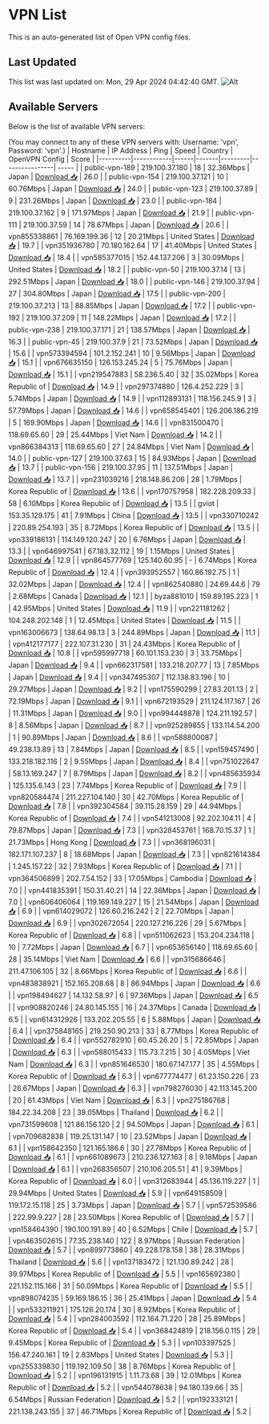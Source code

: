 # VPN List

This is an auto-generated list of Open VPN config files.

## Last Updated

This list was last updated on: Mon, 29 Apr 2024 04:42:40 GMT.
![Alt](https://repobeats.axiom.co/api/embed/186b98318ef1479477931607c1ad7d823f12451f.svg "Repobeats analytics image")

## Available Servers

Below is the list of available VPN servers:

(You may connect to any of these VPN servers with: Username: 'vpn', Password: 'vpn'.)
| Hostname | IP Address | Ping | Speed | Country | OpenVPN Config | Score |
|----------|------------|------|-------|---------|----------------| ----- |
| public-vpn-189 | 219.100.37.180 | 18 | 32.36Mbps | Japan | [Download 📥](./configs/server_0_JP.ovpn) | 26.0 |
| public-vpn-154 | 219.100.37.121 | 10 | 60.76Mbps | Japan | [Download 📥](./configs/server_1_JP.ovpn) | 24.0 |
| public-vpn-123 | 219.100.37.89 | 9 | 231.26Mbps | Japan | [Download 📥](./configs/server_2_JP.ovpn) | 23.0 |
| public-vpn-184 | 219.100.37.162 | 9 | 171.97Mbps | Japan | [Download 📥](./configs/server_3_JP.ovpn) | 21.9 |
| public-vpn-111 | 219.100.37.59 | 14 | 78.67Mbps | Japan | [Download 📥](./configs/server_4_JP.ovpn) | 20.6 |
| vpn855338861 | 76.169.199.36 | 12 | 20.21Mbps | United States | [Download 📥](./configs/server_5_US.ovpn) | 19.7 |
| vpn351936780 | 70.180.162.64 | 17 | 41.40Mbps | United States | [Download 📥](./configs/server_6_US.ovpn) | 18.4 |
| vpn585377015 | 152.44.137.206 | 3 | 30.09Mbps | United States | [Download 📥](./configs/server_7_US.ovpn) | 18.2 |
| public-vpn-50 | 219.100.37.14 | 13 | 292.51Mbps | Japan | [Download 📥](./configs/server_8_JP.ovpn) | 18.0 |
| public-vpn-146 | 219.100.37.94 | 27 | 304.80Mbps | Japan | [Download 📥](./configs/server_9_JP.ovpn) | 17.5 |
| public-vpn-200 | 219.100.37.213 | 13 | 88.85Mbps | Japan | [Download 📥](./configs/server_10_JP.ovpn) | 17.2 |
| public-vpn-192 | 219.100.37.209 | 11 | 148.22Mbps | Japan | [Download 📥](./configs/server_11_JP.ovpn) | 17.2 |
| public-vpn-238 | 219.100.37.171 | 21 | 138.57Mbps | Japan | [Download 📥](./configs/server_12_JP.ovpn) | 16.3 |
| public-vpn-45 | 219.100.37.9 | 21 | 73.52Mbps | Japan | [Download 📥](./configs/server_13_JP.ovpn) | 15.6 |
| vpn573394594 | 101.2.152.241 | 10 | 9.56Mbps | Japan | [Download 📥](./configs/server_14_JP.ovpn) | 15.1 |
| vpn676635150 | 126.153.245.24 | 5 | 75.76Mbps | Japan | [Download 📥](./configs/server_15_JP.ovpn) | 15.1 |
| vpn219547883 | 58.236.5.40 | 32 | 35.02Mbps | Korea Republic of | [Download 📥](./configs/server_16_KR.ovpn) | 14.9 |
| vpn297374880 | 126.4.252.229 | 3 | 5.74Mbps | Japan | [Download 📥](./configs/server_17_JP.ovpn) | 14.9 |
| vpn112893131 | 118.156.245.9 | 3 | 57.79Mbps | Japan | [Download 📥](./configs/server_18_JP.ovpn) | 14.6 |
| vpn658545401 | 126.206.186.219 | 5 | 169.90Mbps | Japan | [Download 📥](./configs/server_19_JP.ovpn) | 14.6 |
| vpn831500470 | 118.69.65.60 | 29 | 25.44Mbps | Viet Nam | [Download 📥](./configs/server_20_VN.ovpn) | 14.2 |
| vpn866384313 | 118.69.65.60 | 27 | 24.84Mbps | Viet Nam | [Download 📥](./configs/server_21_VN.ovpn) | 14.0 |
| public-vpn-127 | 219.100.37.63 | 15 | 84.93Mbps | Japan | [Download 📥](./configs/server_22_JP.ovpn) | 13.7 |
| public-vpn-156 | 219.100.37.95 | 11 | 137.51Mbps | Japan | [Download 📥](./configs/server_23_JP.ovpn) | 13.7 |
| vpn231039216 | 218.148.86.206 | 28 | 1.79Mbps | Korea Republic of | [Download 📥](./configs/server_24_KR.ovpn) | 13.6 |
| vpn170757958 | 182.228.209.33 | 58 | 6.10Mbps | Korea Republic of | [Download 📥](./configs/server_25_KR.ovpn) | 13.5 |
| gviot | 153.35.129.175 | 41 | 7.91Mbps | China | [Download 📥](./configs/server_26_CN.ovpn) | 13.5 |
| vpn330710242 | 220.89.254.193 | 35 | 8.72Mbps | Korea Republic of | [Download 📥](./configs/server_27_KR.ovpn) | 13.5 |
| vpn339186131 | 114.149.120.247 | 20 | 6.76Mbps | Japan | [Download 📥](./configs/server_28_JP.ovpn) | 13.3 |
| vpn646997541 | 67.183.32.112 | 19 | 1.15Mbps | United States | [Download 📥](./configs/server_29_US.ovpn) | 12.9 |
| vpn864577769 | 125.140.60.95 | - | 6.74Mbps | Korea Republic of | [Download 📥](./configs/server_30_KR.ovpn) | 12.4 |
| vpn393952557 | 160.86.192.75 | 1 | 32.02Mbps | Japan | [Download 📥](./configs/server_31_JP.ovpn) | 12.4 |
| vpn862540880 | 24.69.44.6 | 79 | 2.68Mbps | Canada | [Download 📥](./configs/server_32_CA.ovpn) | 12.1 |
| byza881010 | 159.89.195.223 | 1 | 42.95Mbps | United States | [Download 📥](./configs/server_33_US.ovpn) | 11.9 |
| vpn221181262 | 104.248.202.148 | 1 | 12.45Mbps | United States | [Download 📥](./configs/server_34_US.ovpn) | 11.5 |
| vpn163006673 | 138.64.98.13 | 3 | 244.89Mbps | Japan | [Download 📥](./configs/server_35_JP.ovpn) | 11.1 |
| vpn412177177 | 222.107.31.230 | 31 | 24.43Mbps | Korea Republic of | [Download 📥](./configs/server_36_KR.ovpn) | 10.8 |
| vpn595997718 | 60.101.153.230 | 3 | 33.75Mbps | Japan | [Download 📥](./configs/server_37_JP.ovpn) | 9.4 |
| vpn662317581 | 133.218.207.77 | 13 | 7.85Mbps | Japan | [Download 📥](./configs/server_38_JP.ovpn) | 9.4 |
| vpn347495307 | 112.138.83.196 | 10 | 29.27Mbps | Japan | [Download 📥](./configs/server_39_JP.ovpn) | 9.2 |
| vpn175590299 | 27.83.201.13 | 2 | 72.19Mbps | Japan | [Download 📥](./configs/server_40_JP.ovpn) | 9.1 |
| vpn672193529 | 211.124.117.167 | 26 | 11.31Mbps | Japan | [Download 📥](./configs/server_41_JP.ovpn) | 9.0 |
| vpn994448878 | 124.211.192.57 | 8 | 8.56Mbps | Japan | [Download 📥](./configs/server_42_JP.ovpn) | 8.7 |
| vpn925289855 | 133.114.54.200 | 1 | 90.89Mbps | Japan | [Download 📥](./configs/server_43_JP.ovpn) | 8.6 |
| vpn588800087 | 49.238.13.89 | 13 | 7.84Mbps | Japan | [Download 📥](./configs/server_44_JP.ovpn) | 8.5 |
| vpn159457490 | 133.218.182.116 | 2 | 9.55Mbps | Japan | [Download 📥](./configs/server_45_JP.ovpn) | 8.4 |
| vpn751022647 | 58.13.169.247 | 7 | 8.79Mbps | Japan | [Download 📥](./configs/server_46_JP.ovpn) | 8.2 |
| vpn485635934 | 125.135.6.143 | 23 | 7.74Mbps | Korea Republic of | [Download 📥](./configs/server_47_KR.ovpn) | 7.9 |
| vpn820584474 | 211.227.104.140 | 30 | 42.70Mbps | Korea Republic of | [Download 📥](./configs/server_48_KR.ovpn) | 7.8 |
| vpn392304584 | 39.115.28.159 | 29 | 44.94Mbps | Korea Republic of | [Download 📥](./configs/server_49_KR.ovpn) | 7.4 |
| vpn541213008 | 92.202.104.11 | 4 | 79.87Mbps | Japan | [Download 📥](./configs/server_50_JP.ovpn) | 7.3 |
| vpn328453761 | 168.70.15.37 | 1 | 21.73Mbps | Hong Kong | [Download 📥](./configs/server_51_HK.ovpn) | 7.3 |
| vpn368196031 | 182.171.107.237 | 8 | 18.68Mbps | Japan | [Download 📥](./configs/server_52_JP.ovpn) | 7.3 |
| vpn821614384 | 1.245.157.22 | 32 | 7.93Mbps | Korea Republic of | [Download 📥](./configs/server_53_KR.ovpn) | 7.1 |
| vpn364506899 | 202.7.54.152 | 33 | 17.05Mbps | Cambodia | [Download 📥](./configs/server_54_KH.ovpn) | 7.0 |
| vpn441835391 | 150.31.40.21 | 14 | 22.36Mbps | Japan | [Download 📥](./configs/server_55_JP.ovpn) | 7.0 |
| vpn606406064 | 119.169.149.227 | 15 | 21.54Mbps | Japan | [Download 📥](./configs/server_56_JP.ovpn) | 6.9 |
| vpn614029072 | 126.60.216.242 | 2 | 22.70Mbps | Japan | [Download 📥](./configs/server_57_JP.ovpn) | 6.9 |
| vpn302672054 | 220.127.216.226 | 29 | 5.67Mbps | Korea Republic of | [Download 📥](./configs/server_58_KR.ovpn) | 6.8 |
| vpn511062623 | 153.204.234.118 | 10 | 7.72Mbps | Japan | [Download 📥](./configs/server_59_JP.ovpn) | 6.7 |
| vpn653656140 | 118.69.65.60 | 28 | 35.14Mbps | Viet Nam | [Download 📥](./configs/server_60_VN.ovpn) | 6.6 |
| vpn315686646 | 211.47.106.105 | 32 | 8.66Mbps | Korea Republic of | [Download 📥](./configs/server_61_KR.ovpn) | 6.6 |
| vpn483838921 | 152.165.208.68 | 8 | 86.94Mbps | Japan | [Download 📥](./configs/server_62_JP.ovpn) | 6.6 |
| vpn198494627 | 14.132.58.97 | 6 | 97.36Mbps | Japan | [Download 📥](./configs/server_63_JP.ovpn) | 6.5 |
| vpn908820246 | 24.80.145.155 | 16 | 24.37Mbps | Canada | [Download 📥](./configs/server_64_CA.ovpn) | 6.5 |
| vpn614312926 | 133.202.205.55 | 6 | 5.88Mbps | Japan | [Download 📥](./configs/server_65_JP.ovpn) | 6.4 |
| vpn375848165 | 219.250.90.213 | 33 | 8.77Mbps | Korea Republic of | [Download 📥](./configs/server_66_KR.ovpn) | 6.4 |
| vpn552782910 | 60.45.26.20 | 5 | 72.85Mbps | Japan | [Download 📥](./configs/server_67_JP.ovpn) | 6.3 |
| vpn588015433 | 115.73.7.215 | 30 | 4.05Mbps | Viet Nam | [Download 📥](./configs/server_68_VN.ovpn) | 6.3 |
| vpn851646530 | 180.67.147.177 | 35 | 4.55Mbps | Korea Republic of | [Download 📥](./configs/server_69_KR.ovpn) | 6.3 |
| vpn677774477 | 61.23.150.226 | 23 | 26.67Mbps | Japan | [Download 📥](./configs/server_70_JP.ovpn) | 6.3 |
| vpn798276030 | 42.113.145.200 | 20 | 61.43Mbps | Viet Nam | [Download 📥](./configs/server_71_VN.ovpn) | 6.3 |
| vpn275186768 | 184.22.34.208 | 23 | 39.05Mbps | Thailand | [Download 📥](./configs/server_72_TH.ovpn) | 6.2 |
| vpn731599608 | 121.86.156.120 | 2 | 94.50Mbps | Japan | [Download 📥](./configs/server_73_JP.ovpn) | 6.1 |
| vpn709682838 | 119.25.131.147 | 10 | 23.52Mbps | Japan | [Download 📥](./configs/server_74_JP.ovpn) | 6.1 |
| vpn158642350 | 121.165.186.6 | 30 | 27.78Mbps | Korea Republic of | [Download 📥](./configs/server_75_KR.ovpn) | 6.1 |
| vpn661089673 | 210.236.127.163 | 8 | 9.18Mbps | Japan | [Download 📥](./configs/server_76_JP.ovpn) | 6.1 |
| vpn268356507 | 210.106.205.51 | 41 | 9.39Mbps | Korea Republic of | [Download 📥](./configs/server_77_KR.ovpn) | 6.0 |
| vpn312683944 | 45.136.119.227 | 1 | 29.94Mbps | United States | [Download 📥](./configs/server_78_US.ovpn) | 5.9 |
| vpn649158509 | 119.172.15.118 | 25 | 3.73Mbps | Japan | [Download 📥](./configs/server_79_JP.ovpn) | 5.7 |
| vpn572539586 | 222.99.9.227 | 28 | 23.50Mbps | Korea Republic of | [Download 📥](./configs/server_80_KR.ovpn) | 5.7 |
| vpn158464390 | 190.100.191.89 | 40 | 6.52Mbps | Chile | [Download 📥](./configs/server_81_CL.ovpn) | 5.7 |
| vpn463502615 | 77.35.238.140 | 122 | 8.97Mbps | Russian Federation | [Download 📥](./configs/server_82_RU.ovpn) | 5.7 |
| vpn899773860 | 49.228.178.158 | 38 | 28.31Mbps | Thailand | [Download 📥](./configs/server_83_TH.ovpn) | 5.6 |
| vpn137183472 | 121.130.89.242 | 28 | 39.97Mbps | Korea Republic of | [Download 📥](./configs/server_84_KR.ovpn) | 5.5 |
| vpn165692380 | 221.152.115.166 | 31 | 50.09Mbps | Korea Republic of | [Download 📥](./configs/server_85_KR.ovpn) | 5.5 |
| vpn898074235 | 59.169.186.15 | 36 | 25.41Mbps | Japan | [Download 📥](./configs/server_86_JP.ovpn) | 5.4 |
| vpn533211921 | 175.126.20.174 | 30 | 8.92Mbps | Korea Republic of | [Download 📥](./configs/server_87_KR.ovpn) | 5.4 |
| vpn284003592 | 112.164.71.220 | 28 | 25.89Mbps | Korea Republic of | [Download 📥](./configs/server_88_KR.ovpn) | 5.4 |
| vpn368424819 | 218.156.0.115 | 29 | 9.45Mbps | Korea Republic of | [Download 📥](./configs/server_89_KR.ovpn) | 5.3 |
| vpn103397525 | 156.47.240.161 | 19 | 2.83Mbps | United States | [Download 📥](./configs/server_90_US.ovpn) | 5.3 |
| vpn255339830 | 119.192.109.50 | 38 | 8.76Mbps | Korea Republic of | [Download 📥](./configs/server_91_KR.ovpn) | 5.2 |
| vpn196131915 | 1.11.73.68 | 39 | 12.01Mbps | Korea Republic of | [Download 📥](./configs/server_92_KR.ovpn) | 5.2 |
| vpn544078638 | 94.180.139.66 | 35 | 6.54Mbps | Russian Federation | [Download 📥](./configs/server_93_RU.ovpn) | 5.2 |
| vpn192333121 | 221.138.243.155 | 37 | 46.71Mbps | Korea Republic of | [Download 📥](./configs/server_94_KR.ovpn) | 5.2 |

